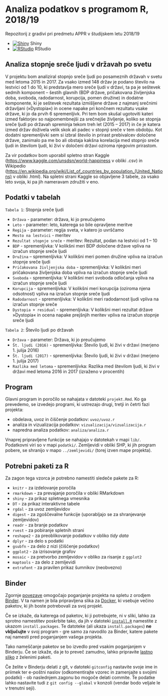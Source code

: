 # Analiza podatkov s programom R, 2018/19

Repozitorij z gradivi pri predmetu APPR v študijskem letu 2018/19

* [![Shiny](http://mybinder.org/badge.svg)](http://beta.mybinder.org/v2/gh/nejclu/APPR-2018-19/master?urlpath=shiny/APPR-2018-19/projekt.Rmd) Shiny
* [![RStudio](http://mybinder.org/badge.svg)](http://beta.mybinder.org/v2/gh/nejclu/APPR-2018-19/master?urlpath=rstudio) RStudio

## Analiza stopnje sreče ljudi v državah po svetu

V projektu bom analiziral stopnjo sreče ljudi po posameznih državah v svetu med letoma 2015 in 2017. Za vsako izmed 148 držav je podano število na lestvici od 1 do 10, ki predstavlja mero sreče ljudi v državi, ta pa je seštevek sedmih komponent – šestih glavnih (BDP države, pričakovana življenjska  doba, svoboda, radodarnost, korupcija, pomen družine) in dodatne komponente, ki je seštevek rezultata izmišljene države z najmanj srečnimi državljani (»Dystopia«) in ocene napake pri končnem rezultatu vsake države, ki jo da prvih 6 spremenljivk. Pri tem bom skušal ugotoviti kateri izmed faktorjev so najpomembnejši za srečnejše življenje, koliko se stopnja sreče ljudi po državah spreminja tekom treh let (2015 – 2017) in če je katera izmed držav doživela velik skok ali padec v stopnji sreče v tem obdobju. Kot dodatni spremenljivki sem si izbral število in prirast prebivalcev določene države, zanimalo pa me bo ali obstaja kakšna korelacija med stopnjo sreče ljudi in številom ljudi, ki živi v določeni državi oziroma njegovim prirastom.

Za vir podatkov bom uporabil spletno stran Kaggle (https://www.kaggle.com/unsdsn/world-happiness v obliki .csv) in Wikipedio (https://en.wikipedia.org/wiki/List_of_countries_by_population_(United_Nations) v obliki .html). Na spletni strani Kaggle so objavljene 3 tabele, za vsako leto svoja, ki pa jih nameravam združiti v eno.


## Podatki v tabelah
`Tabela 1`: Stopnja sreče ljudi
- `Država` - parameter: država, ki jo preučujemo
-	`Leto` - parameter: leto, katerega so bile opravljene meritve
-	`Regija` - parameter: regija sveta, v katero jo uvrščamo
-	`Mesto na lestvici` - meritev
-	`Rezultat stopnje sreče` - meritev: Rezultat, podan na lestvici od 1 – 10
-	`BDP` - spremenljivka: V kolikšni meri BDP določene države vpliva na izračun stopnje sreče ljudi 
- `Družina` – spremenljivka: V kolikšni meri pomen družine vpliva na izračun stopnje sreče ljudi
-	`Pričakovana življenjska doba` - spremenljivka: V kolikšni meri pričakovana življenjska doba vpliva na izračun stopnje sreče ljudi 
-	`Svoboda` - spremenljivka: V kolikšni meri svoboda odločanja vpliva na izračun stopnje sreče ljudi
-	`Korupcija` - spremenljivka: V kolikšni meri korupcija (oziroma njena odsotnost) vpliva na izračun stopnje sreče ljudi 
-	`Radodarnost` - spremenljivka: V kolikšni meri radodarnost ljudi vpliva na izračun stopnje sreče
-	`Dystopia + residual` - spremenljivka: V kolikšni meri rezultat države »Dystopia« in ocena napake prejšnjih meritev vpliva na izračun stopnje sreče ljudi

`Tabela 2`: Število ljudi po državah
-	`Država` - parameter: Država, ki jo preučujemo
-	`Št. ljudi (2016)` - spremenljivka: Število ljudi, ki živi v državi (merjeno 1. julija 2016)
-	`Št. ljudi (2017)` - spremenljivka: Število ljudi, ki živi v državi (merjeno 1. julija 2017)
-	`Razlika med letoma` - spremenljivka: Razlika med številom ljudi, ki živi v državi med letoma 2016 in 2017 (izraženo v procentih)


## Program

Glavni program in poročilo se nahajata v datoteki `projekt.Rmd`.
Ko ga prevedemo, se izvedejo programi, ki ustrezajo drugi, tretji in četrti fazi projekta:

* obdelava, uvoz in čiščenje podatkov: `uvoz/uvoz.r`
* analiza in vizualizacija podatkov: `vizualizacija/vizualizacija.r`
* napredna analiza podatkov: `analiza/analiza.r`

Vnaprej pripravljene funkcije se nahajajo v datotekah v mapi `lib/`.
Podatkovni viri so v mapi `podatki/`.
Zemljevidi v obliki SHP, ki jih program pobere,
se shranijo v mapo `../zemljevidi/` (torej izven mape projekta).

## Potrebni paketi za R

Za zagon tega vzorca je potrebno namestiti sledeče pakete za R:

* `knitr` - za izdelovanje poročila
* `rmarkdown` - za prevajanje poročila v obliki RMarkdown
* `shiny` - za prikaz spletnega vmesnika
* `DT` - za prikaz interaktivne tabele
* `rgdal` - za uvoz zemljevidov
* `digest` - za zgoščevalne funkcije (uporabljajo se za shranjevanje zemljevidov)
* `readr` - za branje podatkov
* `rvest` - za pobiranje spletnih strani
* `reshape2` - za preoblikovanje podatkov v obliko *tidy data*
* `dplyr` - za delo s podatki
* `gsubfn` - za delo z nizi (čiščenje podatkov)
* `ggplot2` - za izrisovanje grafov
* `mosaic` - za pretvorbo zemljevidov v obliko za risanje z `ggplot2`
* `maptools` - za delo z zemljevidi
* `extrafont` - za pravilen prikaz šumnikov (neobvezno)

## Binder

Zgornje [povezave](#analiza-podatkov-s-programom-r-201819)
omogočajo poganjanje projekta na spletu z orodjem [Binder](https://mybinder.org/).
V ta namen je bila pripravljena slika za [Docker](https://www.docker.com/),
ki vsebuje večino paketov, ki jih boste potrebovali za svoj projekt.

Če se izkaže, da katerega od paketov, ki ji potrebujete, ni v sliki,
lahko za sprotno namestitev poskrbite tako,
da jih v datoteki [`install.R`](install.R) namestite z ukazom `install.packages`.
Te datoteke (ali ukaza `install.packages`) **ne vključujte** v svoj program -
gre samo za navodilo za Binder, katere pakete naj namesti pred poganjanjem vašega projekta.

Tako nameščanje paketov se bo izvedlo pred vsakim poganjanjem v Binderju.
Če se izkaže, da je to preveč zamudno,
lahko pripravite [lastno sliko](https://github.com/jaanos/APPR-docker) z želenimi paketi.

Če želite v Binderju delati z git,
v datoteki `gitconfig` nastavite svoje ime in priimek ter e-poštni naslov
(odkomentirajte vzorec in zamenjajte s svojimi podatki) -
ob naslednjem.zagonu bo mogoče delati commite.
Te podatke lahko nastavite tudi z `git config --global` v konzoli
(vendar bodo veljale le v trenutni seji).
